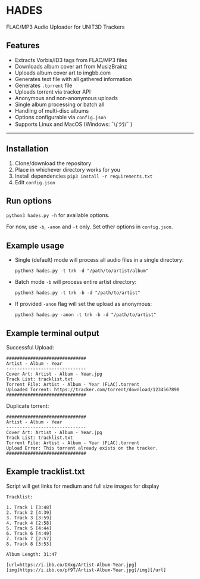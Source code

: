 # HADES
FLAC/MP3 Audio Uploader for UNIT3D Trackers


## Features

* Extracts Vorbis/ID3 tags from FLAC/MP3 files
* Downloads album cover art from MusizBrainz
* Uploads album cover art to imgbb.com
* Generates text file with all gathered information
* Generates `.torrent` file
* Uploads torrent via tracker API
* Anonymous and non-anonymous uploads
* Single album processing or batch all
* Handling of multi-disc albums
* Options configurable via `config.json`
* Supports Linux and MacOS (Windows: ¯\\_(ツ)_/¯ )

---

## Installation

1. Clone/download the repository
2. Place in whichever directory works for you
3. Install dependencies `pip3 install -r requirements.txt`
4. Edit `config.json`


## Run options

`python3 hades.py -h` for available options.

For now, use `-b`, `-anon` and `-t` only. Set other options in `config.json`.

## Example usage

* Single (default) mode will process all audio files in a single directory:

  `python3 hades.py -t trk -d "/path/to/artist/album"`

* Batch mode `-b` will process entire artist directory:

  `python3 hades.py -t trk -b -d "/path/to/artist"`

* If provided `-anon` flag will set the upload as anonymous:

  `python3 hades.py -anon -t trk -b -d "/path/to/artist"`

## Example terminal output

Successful Upload:
```
##############################
Artist - Album - Year
------------------------------
Cover Art: Artist - Album - Year.jpg
Track List: tracklist.txt
Torrent File: Artist - Album - Year (FLAC).torrent
Uploaded Torrent: https://tracker.com/torrent/download/1234567890
##############################
```
Duplicate torrent:
```
##############################
Artist - Album - Year
------------------------------
Cover Art: Artist - Album - Year.jpg
Track List: tracklist.txt
Torrent File: Artist - Album - Year (FLAC).torrent
Upload Error: This torrent already exists on the tracker.
##############################
```

## Example tracklist.txt

Script will get links for medium and full size images for display

```
Tracklist:

1. Track 1 [3:48]
2. Track 2 [4:39]
3. Track 3 [3:59]
4. Track 4 [2:58]
5. Track 5 [4:44]
6. Track 6 [4:49]
7. Track 7 [2:57]
8. Track 8 [3:53]

Album Length: 31:47

[url=https://i.ibb.co/DXxg/Artist-Album-Year.jpg][img]https://i.ibb.co/pf9T/Artist-Album-Year.jpg[/img][/url]
```

